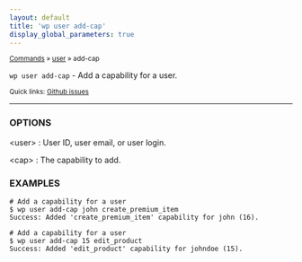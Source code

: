 ```yaml
---
layout: default
title: 'wp user add-cap'
display_global_parameters: true
---
```


<small>[Commands](/commands/) &raquo; [user](/commands/user/) &raquo; add-cap</small>

`wp user add-cap` - Add a capability for a user.

<small>Quick links: <a href="https://github.com/wp-cli/wp-cli/issues?q=is%3Aopen+label%3Acommand%3Auser-add-cap+sort%3Aupdated-desc">Github issues</a></small>

<hr />

### OPTIONS

&lt;user&gt;
: User ID, user email, or user login.

&lt;cap&gt;
: The capability to add.

### EXAMPLES

    # Add a capability for a user
    $ wp user add-cap john create_premium_item
    Success: Added 'create_premium_item' capability for john (16).

    # Add a capability for a user
    $ wp user add-cap 15 edit_product
    Success: Added 'edit_product' capability for johndoe (15).




